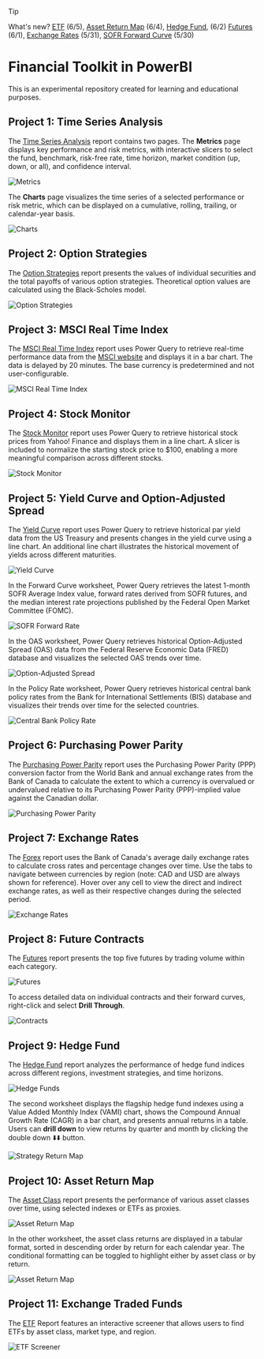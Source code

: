 > [!TIP]
> What's new? [ETF](#project-11-exchange-traded-funds) (6/5), [Asset Return Map](#project-10-asset-return-map) (6/4), [Hedge Fund](#project-9-hedge-fund), (6/2) [Futures](#project-8-future-contracts) (6/1), [Exchange Rates](#project-7-exchange-rates) (5/31), [SOFR Forward Curve](#project-5-yield-curve-and-option-adjusted-spread) (5/30)

# Financial Toolkit in PowerBI

This is an experimental repository created for learning and educational purposes.

## Project 1: Time Series Analysis

The [Time Series Analysis](Time%20Series%20Analysis.pbix) report contains two pages. The **Metrics** page displays key performance and risk metrics, with interactive slicers to select the fund, benchmark, risk-free rate, time horizon, market condition (up, down, or all), and confidence interval.

<img src="images/ftk_metrics.png" alt="Metrics" />

The **Charts** page visualizes the time series of a selected performance or risk metric, which can be displayed on a cumulative, rolling, trailing, or calendar-year basis.

<img src="images/ftk_charts.png" alt="Charts" />

## Project 2: Option Strategies

The [Option Strategies](Option%20Strategies.pbix) report presents the values of individual securities and the total payoffs of various option strategies. Theoretical option values are calculated using the Black-Scholes model.

<img src="images/options.png" alt="Option Strategies" />

## Project 3: MSCI Real Time Index

The [MSCI Real Time Index](MSCI%20Real%20Time%20Index.pbix) report uses Power Query to retrieve real-time performance data from the [MSCI website](https://www.msci.com/real-time-index-data-search) and displays it in a bar chart. The data is delayed by 20 minutes. The base currency is predetermined and not user-configurable.

<img src="images/msci.png" alt="MSCI Real Time Index" />

## Project 4: Stock Monitor

The [Stock Monitor](Stock%20Monitor.pbix) report uses Power Query to retrieve historical stock prices from Yahoo! Finance and displays them in a line chart. A slicer is included to normalize the starting stock price to $100, enabling a more meaningful comparison across different stocks.

<img src="images/stocks.png" alt="Stock Monitor" />

## Project 5: Yield Curve and Option-Adjusted Spread

The [Yield Curve](Yield%20Curve.pbix) report uses Power Query to retrieve historical par yield data from the US Treasury and presents changes in the yield curve using a line chart. An additional line chart illustrates the historical movement of yields across different maturities.

<img src="images/yield_curve.png" alt="Yield Curve" />

In the Forward Curve worksheet, Power Query retrieves the latest 1-month SOFR Average Index value, forward rates derived from SOFR futures, and the median interest rate projections published by the Federal Open Market Committee (FOMC).

<img src="images/sofr.png" alt="SOFR Forward Rate" />

In the OAS worksheet, Power Query retrieves historical Option-Adjusted Spread (OAS) data from the Federal Reserve Economic Data (FRED) database and visualizes the selected OAS trends over time.

<img src="images/oas.png" alt="Option-Adjusted Spread" />

In the Policy Rate worksheet, Power Query retrieves historical central bank policy rates from the Bank for International Settlements (BIS) database and visualizes their trends over time for the selected countries.

<img src="images/policy_rate.png" alt="Central Bank Policy Rate" />

## Project 6: Purchasing Power Parity

The [Purchasing Power Parity](Purchasin%20Power%20Parity.pbix) report uses the Purchasing Power Parity (PPP) conversion factor from the World Bank and annual exchange rates from the Bank of Canada to calculate the extent to which a currency is overvalued or undervalued relative to its Purchasing Power Parity (PPP)-implied value against the Canadian dollar.

<img src="images/ppp.png" alt="Purchasing Power Parity" />

## Project 7: Exchange Rates

The [Forex](Forex.pbix) report uses the Bank of Canada's average daily exchange rates to calculate cross rates and percentage changes over time. Use the tabs to navigate between currencies by region (note: CAD and USD are always shown for reference). Hover over any cell to view the direct and indirect exchange rates, as well as their respective changes during the selected period.

<img src="images/forex.png" alt="Exchange Rates" />

## Project 8: Future Contracts

The [Futures](Futures.pbix) report presents the top five futures by trading volume within each category.

<img src="images/futures.png" alt="Futures" />

To access detailed data on individual contracts and their forward curves, right-click and select **Drill Through**.

<img src="images/contracts.png" alt="Contracts" />

## Project 9: Hedge Fund

The [Hedge Fund](Hedge%20Fund.pbix) report analyzes the performance of hedge fund indices across different regions, investment strategies, and time horizons.

<img src="images/hedge_funds.png" alt="Hedge Funds" />

The second worksheet displays the flagship hedge fund indexes using a Value Added Monthly Index (VAMI) chart, shows the Compound Annual Growth Rate (CAGR) in a bar chart, and presents annual returns in a table. Users can **drill down** to view returns by quarter and month by clicking the double down ⬇️⬇️ button.

<img src="images/hf_strategy_map.png" alt="Strategy Return Map" />

## Project 10: Asset Return Map

The [Asset Class](Asset%20Class.pbix) report presents the performance of various asset classes over time, using selected indexes or ETFs as proxies.

<img src="images/asset_class.png" alt="Asset Return Map" />

In the other worksheet, the asset class returns are displayed in a tabular format, sorted in descending order by return for each calendar year. The conditional formatting can be toggled to highlight either by asset class or by return.

<img src="images/asset_class.gif" alt="Asset Return Map" />

## Project 11: Exchange Traded Funds

The [ETF](ETF.pbix) Report features an interactive screener that allows users to find ETFs by asset class, market type, and region.

<img src="images/etf.png" alt="ETF Screener" />